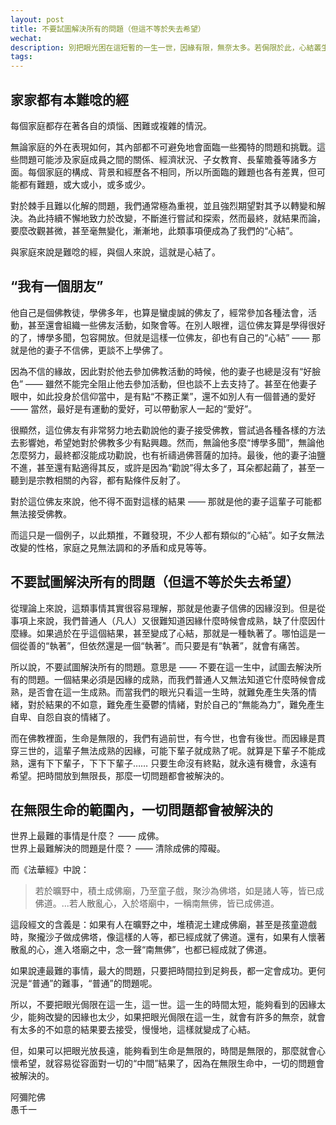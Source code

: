 ```yaml
---
layout: post
title: 不要試圖解決所有的問題（但這不等於失去希望）
wechat: 
description: 別把眼光困在這短暫的一生一世，因緣有限，無奈太多。若侷限於此，心結叢生。可倘若目光長遠，知曉生命與時間無限，便能心懷希望，從容面對所有“中間”結果。在無限生命裡，一切問題終會解決！ 
tags:
---
```


## 家家都有本難唸的經

每個家庭都存在著各自的煩惱、困難或複雜的情況。

無論家庭的外在表現如何，其內部都不可避免地會面臨一些獨特的問題和挑戰。這些問題可能涉及家庭成員之間的關係、經濟狀況、子女教育、長輩贍養等諸多方面。每個家庭的構成、背景和經歷各不相同，所以所面臨的難題也各有差異，但可能都有難題，或大或小，或多或少。

對於棘手且難以化解的問題，我們通常極為重視，並且強烈期望對其予以轉變和解決。為此持續不懈地致力於改變，不斷進行嘗試和探索，然而最終，就結果而論，要麼改觀甚微，甚至毫無變化，漸漸地，此類事項便成為了我們的“心結”。 

與家庭來說是難唸的經，與個人來說，這就是心結了。

## “我有一個朋友”

他自己是個佛教徒，學佛多年，也算是蠻虔誠的佛友了，經常參加各種法會，活動，甚至還會組織一些佛友活動，如聚會等。在別人眼裡，這位佛友算是學得很好的了，博學多聞，包容開放。但就是這樣一位佛友，卻也有自己的“心結” —— 那就是他的妻子不信佛，更談不上學佛了。

因為不信的緣故，因此對於他去參加佛教活動的時候，他的妻子也總是沒有“好臉色” —— 雖然不能完全阻止他去參加活動，但也談不上去支持了。甚至在他妻子眼中，如此投身於信仰當中，是有點“不務正業”，還不如別人有一個普通的愛好 —— 當然，最好是有運動的愛好，可以帶動家人一起的“愛好”。

很顯然，這位佛友有非常努力地去勸說他的妻子接受佛教，嘗試過各種各樣的方法去影響她，希望她對於佛教多少有點興趣。然而，無論他多麼“博學多聞”，無論他怎麼努力，最終都沒能成功勸說，也有祈禱過佛菩薩的加持。最後，他的妻子油鹽不進，甚至還有點適得其反，或許是因為“勸說”得太多了，耳朵都起繭了，甚至一聽到是宗教相關的內容，都有點條件反射了。

對於這位佛友來說，他不得不面對這樣的結果 —— 那就是他的妻子這輩子可能都無法接受佛教。

而這只是一個例子，以此類推，不難發現，不少人都有類似的“心結”。如子女無法改變的性格，家庭之見無法調和的矛盾和成見等等。

## 不要試圖解決所有的問題（但這不等於失去希望）

從理論上來說，這類事情其實很容易理解，那就是他妻子信佛的因緣沒到。但是從事項上來說，我們普通人（凡人）又很難知道因緣什麼時候會成熟，缺了什麼因什麼緣。如果過於在乎這個結果，甚至變成了心結，那就是一種執著了。哪怕這是一個從善的“執著”，但依然還是一個“執著”。而只要是有“執著”，就會有痛苦。

所以說，不要試圖解決所有的問題。意思是 —— 不要在這一生中，試圖去解決所有的問題。一個結果必須是因緣的成熟，而我們普通人又無法知道它什麼時候會成熟，是否會在這一生成熟。而當我們的眼光只看這一生時，就難免產生失落的情緒，對於結果的不如意，難免產生憂鬱的情緒，對於自己的“無能為力”，難免產生自卑、自怨自哀的情緒了。

而在佛教裡面，生命是無限的，我們有過前世，有今世，也會有後世。而因緣是貫穿三世的，這輩子無法成熟的因緣，可能下輩子就成熟了呢。就算是下輩子不能成熟，還有下下輩子，下下下輩子…… 只要生命沒有終點，就永遠有機會，永遠有希望。把時間放到無限長，那麼一切問題都會被解決的。

## 在無限生命的範圍內，一切問題都會被解決的

世界上最難的事情是什麼？ —— 成佛。<br>
世界上最難解決的問題是什麼？ —— 清除成佛的障礙。<br>

而《法華經》中說：
> 若於曠野中，積土成佛廟，乃至童子戲，聚沙為佛塔，如是諸人等，皆已成佛道。...若人散亂心，入於塔廟中，一稱南無佛，皆已成佛道。

這段經文的含義是：如果有人在曠野之中，堆積泥土建成佛廟，甚至是孩童遊戲時，聚攏沙子做成佛塔，像這樣的人等，都已經成就了佛道。還有，如果有人懷著散亂的心，進入塔廟之中，念一聲“南無佛”，也都已經成就了佛道。

如果說連最難的事情，最大的問題，只要把時間拉到足夠長，都一定會成功。更何況是“普通”的難事，“普通”的問題呢。

所以，不要把眼光侷限在這一生，這一世。這一生的時間太短，能夠看到的因緣太少，能夠改變的因緣也太少，如果把眼光侷限在這一生，就會有許多的無奈，就會有太多的不如意的結果要去接受，慢慢地，這樣就變成了心結。

但，如果可以把眼光放長遠，能夠看到生命是無限的，時間是無限的，那麼就會心懷希望，就容易從容面對一切的“中間”結果了，因為在無限生命中，一切的問題會被解決的。

阿彌陀佛<br>
愚千一
